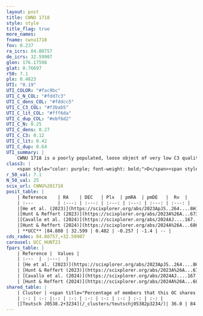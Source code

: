 ```yaml
---
layout: post
title: CWNU 1718
style: style
title_flag: true
more_names: 
fname: cwnu1718
fov: 0.237
ra_icrs: 84.80757
de_icrs: 32.59907
glon: 176.17598
glat: 0.76697
r50: 7.1
plx: 0.4823
UTI: "0.19"
UTI_COLOR: "#fac9bc"
UTI_C_N_COL: "#fdd7c3"
UTI_C_dens_COL: "#fddcc5"
UTI_C_C3_COL: "#f3bab5"
UTI_C_lit_COL: "#fff6da"
UTI_C_dup_COL: "#ebf6d2"
UTI_C_N: 0.25
UTI_C_dens: 0.27
UTI_C_C3: 0.12
UTI_C_lit: 0.42
UTI_C_dup: 0.64
UTI_summary: |
    CWNU 1718 is a poorly populated, loose object of very low C3 quality. It was recently reported in the literature.<br><br>This is likely a unique object, which shares a moderate percentage of members with at least one previously reported entry.
class3: |
    <span style="color: purple; font-weight: bold;">D</span><span style="color: red; font-weight: bold;">C</span>
r_50_val: 7.1
N_50_val: 25
scix_url: CWNU%201718
posit_table: |
    | Reference    | RA    | DEC   | Plx  | pmRA  | pmDE   |  Rv  |
    | :---         | :---: | :---: | :---: | :---: | :---: | :---: |
    |[He et al. (2023)](https://scixplorer.org/abs/2023ApJS..264....8H) | 84.839 | 32.555 | 0.484 | -0.28 | -1.4 | -- |
    |[Hunt & Reffert (2023)](https://scixplorer.org/abs/2023A%26A...673A.114H) | 84.805 | 32.609 | 0.478 | -0.27 | -1.392 | -- |
    |[Cavallo et al. (2024)](https://scixplorer.org/abs/2024AJ....167...12C) | 84.827 | 32.542 | 0.475 | -- | -- | -- |
    |[Hunt & Reffert (2024)](https://scixplorer.org/abs/2024A%26A...686A..42H) | 84.805 | 32.609 | 0.478 | -0.27 | -1.392 | -- |
    | **UCC** |84.808 | 32.599 | 0.482 | -0.257 | -1.4 | -- | 
cds_radec: 84.80757,+32.59907
carousel: UCC_HUNT23
fpars_table: |
    | Reference |  Values |
    | :---  |  :---:  |
    | [He et al. (2023)](https://scixplorer.org/abs/2023ApJS..264....8H) | `A0=1.7, m-M=11.8, logAge=7.05` |
    | [Hunt & Reffert (2023)](https://scixplorer.org/abs/2023A%26A...673A.114H) | `AV50=1.56, diffAV50=1.883, MOD50=11.485, logAge50=8.247` |
    | [Cavallo et al. (2024)](https://scixplorer.org/abs/2024AJ....167...12C) | `AV50=1.7, dMod50=11.78, logAge50=7.93, [Fe/H]50=0.4` |
    | [Hunt & Reffert (2024)](https://scixplorer.org/abs/2024A%26A...686A..42H) | `MassJ=220.249` |
shared_table: |
    | Cluster | <span title="Percentage of members that this OC shares with the ones listed">%</span>   | RA   | DEC   | Plx   | pmRA  | pmDE  | Rv | UTI |
    | :-: | :-: |:-: | :-: | :-: | :-: | :-: | :-: | :-: |
    |[Teutsch J0538.2+3234](/_clusters/teutschj05382p3234/)| 36.0 | 84.57 | 32.6 | 0.33 | -0.22 | -1.48 | 38.83 |0.06 |
---
```

